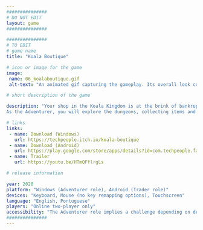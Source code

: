 ```yaml
---
###############
# DO NOT EDIT
layout: game
###############

###############
# TO EDIT
# game name
title: "Koala Boutique"

# icon or image for the game
image:
 name: 06_koalaboutique.gif
 alt-text: "An animated gif capturing the gameplay. Its overall look consists of pixel art and vibrant colors. At first, it shows the inside of a shop with a cartoony adult koala at the counter. Then, the player enters a dungeon and starts controlling a little koala with a bow. It enters a door to a new room and an enemy approaches."

# short description of the game

description: "Your shop in the Koala Kingdom is at the brink of bankruptcy. Cooperate with your partner to save its future!
As the Adventurer, you will explore the dungeons, collecting items and materials. As the Trader, you will manage the loot the Adventurer brings, selling and processing it to unlock more and more content! You will need to work as a team in order to maximize your profit and unlock new powers and abilities."

# links
links:
 - name: Download (Windows)
   url: https://techpeople.itch.io/koala-boutique
 - name: Download (Android)
   url: https://play.google.com/store/apps/details?id=com.techpeople.familyPlay
 - name: Trailer
   url: https://youtu.be/HTmQFflrgLs

# release information

year: 2020
platform: "Windows (Adventurer role), Android (Trader role)"
devices: "Keyboard, Mouse (no key remapping options), Touchscreen"
language: "English, Portuguese"
players: "Online two-player only"
accessibility: "The Adventurer role implies a challenge depending on dexterity and reflex, where various enemies have to be dodged and defeated to progress. The Trader role implies a challenge with no time restrictions, where the player have to manage various menus (playing on the smartphone) to utilize and craft resources. The game does not include accessibility options."
###############
---
```

